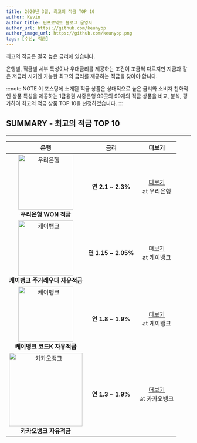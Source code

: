 ```yaml
---
title: 2020년 3월, 최고의 적금 TOP 10
author: Kevin
author_title: 핀프로덕트 블로그 운영자
author_url: https://github.com/keunyop
author_image_url: https://github.com/keunyop.png
tags: [수신, 적금]
---
```


최고의 적금은 결국 높은 금리에 있습니다.

은행별, 적금별 세부 특성이나 우대금리를 제공하는 조건이 조금씩 다르지만 지금과 같은 저금리 시기엔 가능한 최고의 금리를 제공하는 적금을 찾아야 합니다.

<!--truncate-->

:::note NOTE
이 포스팅에 소개된 적금 상품은 상대적으로 높은 금리와 소비자 친화적인 상품 특성을 제공하는 1금융권 시중은행 99곳의 99개의 적금 상품을 비교, 분석, 평가하여 최고의 적금 상품 TOP 10을 선정하였습니다.
:::

## SUMMARY - 최고의 적금 TOP 10
---
은행 | 금리 | 더보기
:---:|:---:|:---:
<img src="../../../../img/wooribank.jpg" alt="우리은행" width="150" /><br/>**우리은행 WON 적금** | **연 2.1 ~ 2.3%** | <a href="https://spot.wooribank.com/pot/Dream?withyou=PODEP0001&cc=c011240:c009166;c012263:c012399&PRD_CD=P010002353&PRD_YN=Y" target="_blank">더보기</a><br/>at 우리은행
<img src="../../../../img/kbank.png" alt="케이뱅크" width="150" /><br/>**케이뱅크 주거래우대 자유적금** | **연 1.15 ~ 2.05%** | <a href="https://www.kbanknow.com/ib20/mnu/FPMDPT090000?ib20_wc=FPMMAN0000000201V:FPMMAN0000000201V" target="_blank">더보기</a><br/>at 케이뱅크
<img src="../../../../img/kbank.png" alt="케이뱅크" width="150" /><br/>**케이뱅크 코드K 자유적금** | **연 1.8 ~ 1.9%** | <a href="https://www.kbanknow.com/ib20/mnu/FPMDPT080000?ib20_wc=FPMMAN0000000201V:FPMMAN0000000201V" target="_blank">더보기</a><br/>at 케이뱅크
<img src="../../../../img/kakaobank.png" alt="카카오뱅크" width="200" /><br/>**카카오뱅크 자유적금** | **연 1.3 ~ 1.9%** | <a href="https://www.kakaobank.com/products/savings" target="_blank">더보기</a><br/>at 카카오뱅크

